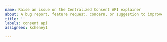 ```yaml
---
name: Raise an issue on the Centralized Consent API explainer
about: A bug report, feature request, concern, or suggestion to improve the explainer
title: ''
labels: consent api
assignees: kcheney1

---
```



